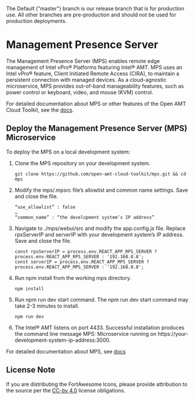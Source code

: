 
The Default ("master") branch is our release branch that is for production use.  All other branches are pre-production and should not be used for production deployments.

# Management Presence Server

The Management Presence Server (MPS) enables remote edge management of Intel vPro® Platforms featuring Intel® AMT.  MPS uses an Intel vPro® feature, Client Initiated Remote Access (CIRA), to maintain a persistent connection with managed devices. As a cloud-agnostic microservice, MPS provides out-of-band manageability features, such as power control or keyboard, video, and mouse (KVM) control.

For detailed documentation about MPS or other features of the Open AMT Cloud Toolkit, see the [docs](https://open-amt-cloud-toolkit.github.io/mps/).

## Deploy the Management Presence Server (MPS) Microservice

To deploy the MPS on a local development system: 

1. Clone the MPS repository on your development system.
    ```
    git clone https://github.com/open-amt-cloud-toolkit/mps.git && cd mps
    ```

2. Modify the mps/.mpsrc file’s allowlist and common name settings. Save and close the file.
    ```
    “use_allowlist” : false
    …
    “common_name” : “the development system’s IP address”
    ```


3. Navigate to ./mps/webui/src and modify the app.config.js file. Replace rpsServerIP and serverIP with your development system’s IP address. Save and close the file.
    ```
    const rpsServerIP = process.env.REACT_APP_RPS_SERVER ? process.env.REACT_APP_RPS_SERVER : '192.168.0.8'; 
    const serverIP = process.env.REACT_APP_MPS_SERVER ? process.env.REACT_APP_MPS_SERVER : '192.168.0.8';
    ```

4. Run npm install from the working mps directory.
    ```
    npm install
    ```

5. Run npm run dev start command. The npm run dev start command may take 2-3 minutes to install.
    ```
    npm run dev
    ```

6. The Intel® AMT listens on port 4433. Successful installation produces the command line message MPS: Microservice running on https://your-development-system-ip-address:3000.


For detailed documentation about MPS, see [docs](https://open-amt-cloud-toolkit.github.io/mps/)


## License Note

If you are distributing the FortAwesome Icons, please provide attribution to the source per the [CC-by 4.0](https://creativecommons.org/licenses/by/4.0/deed.ast) license obligations. 


